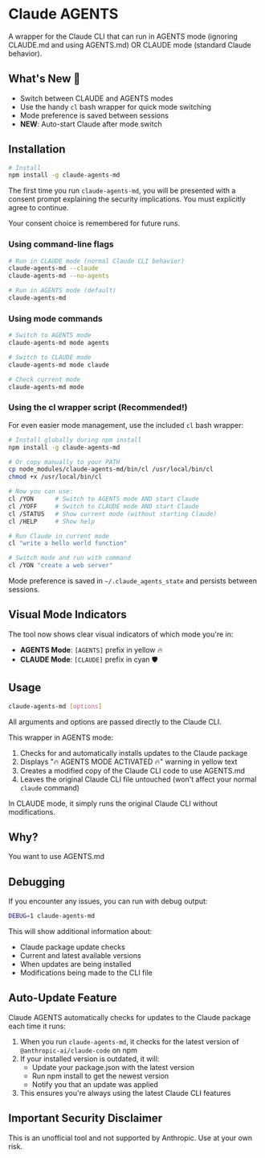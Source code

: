 # Claude AGENTS

A wrapper for the Claude CLI that can run in AGENTS mode (ignoring CLAUDE.md and using AGENTS.md) OR CLAUDE mode (standard Claude behavior).

## What's New 🎉

- Switch between CLAUDE and AGENTS modes
- Use the handy `cl` bash wrapper for quick mode switching
- Mode preference is saved between sessions
- **NEW**: Auto-start Claude after mode switch

## Installation

```bash
# Install
npm install -g claude-agents-md
```

The first time you run `claude-agents-md`, you will be presented with a consent prompt explaining the security implications. You must explicitly agree to continue.

Your consent choice is remembered for future runs.

### Using command-line flags

```bash
# Run in CLAUDE mode (normal Claude CLI behavior)
claude-agents-md --claude
claude-agents-md --no-agents

# Run in AGENTS mode (default)
claude-agents-md
```

### Using mode commands

```bash
# Switch to AGENTS mode
claude-agents-md mode agents

# Switch to CLAUDE mode
claude-agents-md mode claude

# Check current mode
claude-agents-md mode
```

### Using the cl wrapper script (Recommended!)

For even easier mode management, use the included `cl` bash wrapper:

```bash
# Install globally during npm install
npm install -g claude-agents-md

# Or copy manually to your PATH
cp node_modules/claude-agents-md/bin/cl /usr/local/bin/cl
chmod +x /usr/local/bin/cl

# Now you can use:
cl /YON      # Switch to AGENTS mode AND start Claude
cl /YOFF     # Switch to CLAUDE mode AND start Claude
cl /STATUS   # Show current mode (without starting Claude)
cl /HELP     # Show help

# Run Claude in current mode
cl "write a hello world function"

# Switch mode and run with command
cl /YON "create a web server"
```

Mode preference is saved in `~/.claude_agents_state` and persists between sessions.

## Visual Mode Indicators

The tool now shows clear visual indicators of which mode you're in:

- **AGENTS Mode**: `[AGENTS]` prefix in yellow 🔥
- **CLAUDE Mode**: `[CLAUDE]` prefix in cyan 🛡️

## Usage

```bash
claude-agents-md [options]
```

All arguments and options are passed directly to the Claude CLI.

This wrapper in AGENTS mode:
1. Checks for and automatically installs updates to the Claude package
2. Displays "🔥 AGENTS MODE ACTIVATED 🔥" warning in yellow text
3. Creates a modified copy of the Claude CLI code to use AGENTS.md
4. Leaves the original Claude CLI file untouched (won't affect your normal `claude` command)

In CLAUDE mode, it simply runs the original Claude CLI without modifications.

## Why?

You want to use AGENTS.md

## Debugging

If you encounter any issues, you can run with debug output:

```bash
DEBUG=1 claude-agents-md
```

This will show additional information about:
- Claude package update checks
- Current and latest available versions
- When updates are being installed
- Modifications being made to the CLI file

## Auto-Update Feature

Claude AGENTS automatically checks for updates to the Claude package each time it runs:

1. When you run `claude-agents-md`, it checks for the latest version of `@anthropic-ai/claude-code` on npm
2. If your installed version is outdated, it will:
   - Update your package.json with the latest version
   - Run npm install to get the newest version
   - Notify you that an update was applied
3. This ensures you're always using the latest Claude CLI features

## Important Security Disclaimer

This is an unofficial tool and not supported by Anthropic. Use at your own risk.
